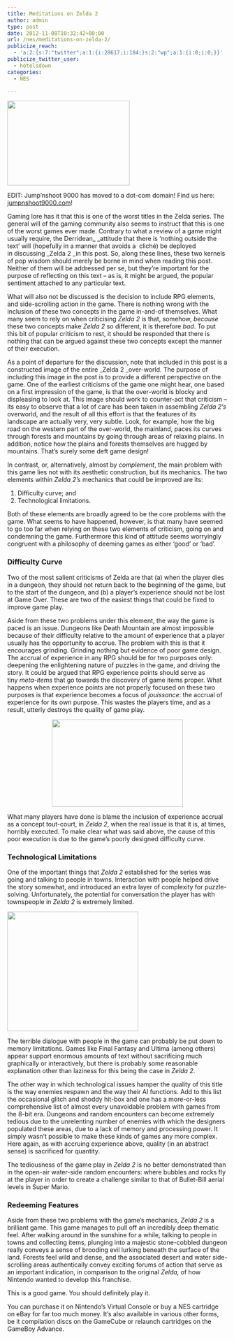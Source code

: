 ```yaml
---
title: Meditations on Zelda 2
author: admin
type: post
date: 2012-11-08T10:32:42+00:00
url: /nes/meditations-on-zelda-2/
publicize_reach:
  - 'a:2:{s:7:"twitter";a:1:{i:28617;i:184;}s:2:"wp";a:1:{i:0;i:0;}}'
publicize_twitter_user:
  - hotelsdown
categories:
  - NES

---
```

[<img class="alignleft  wp-image-183" title="reyvgm_zelda2" alt="" src="http://doubledashgames.com/subdomains/exportingblogs/wp-content/uploads/2012/11/reyvgm_zelda2.gif?w=150" width="280" height="194" />][1]

EDIT: Jump&#8217;nshoot 9000 has moved to a dot-com domain! Find us here: [jumpnshoot9000.com][2]!

Gaming lore has it that this is one of the worst titles in the Zelda series. The general will of the gaming community also seems to instruct that this is one of the worst games ever made. Contrary to what a review of a game might usually require, the Derridean_ _attitude that there is &#8216;nothing outside the text&#8217; will (hopefully in a manner that avoids a  cliché) be deployed in discussing _Zelda 2 _in this post. So, along these lines, these two kernels of pop wisdom should merely be borne in mind when reading this post. Neither of them will be addressed per se, but they&#8217;re important for the purpose of reflecting on this text &#8211; as is, it might be argued, the popular sentiment attached to any particular text.

What will also not be discussed is the decision to include RPG elements, and side-scrolling action in the game. There is nothing wrong with the inclusion of these two concepts in the game in-and-of themselves. What many seem to rely on when criticising _Zelda 2_ is that, somehow, _because_ these two concepts make _Zelda_ _2_ so different, it is therefore _bad_. To put this bit of popular criticism to rest, it should be responded that there is nothing that can be argued against these two concepts except the manner of their execution.

As a point of departure for the discussion, note that included in this post is a constructed image of the entire _Zelda 2 _over-world. The purpose of including this image in the post is to provide a different perspective on the game. One of the earliest criticisms of the game one might hear, one based on a first impression of the game, is that the over-world is blocky and displeasing to look at. This image should work to counter-act that criticism &#8211; its easy to observe that a lot of care has been taken in assembling _Zelda 2&#8217;s_ overworld, and the result of all this effort is that the features of its landscape are actually very, very subtle. Look, for example, how the big road on the western part of the over-world, the mainland, paces its curves through forests and mountains by going through areas of relaxing plains. In addition, notice how the plains and forests themselves are hugged by mountains. That&#8217;s surely some deft game design!

In contrast, or, alternatively, almost by _complement_, the main problem with this game lies not with its aesthetic construction, but its mechanics. The two elements within _Zelda 2&#8217;s_ mechanics that could be improved are its:

  1. Difficulty curve; and
  2. Technological limitations.

Both of these elements are broadly agreed to be the core problems with the game. What seems to have happened, however, is that many have seemed to go too far when relying on these two elements of criticism, going on and condemning the game. Furthermore this kind of attitude seems worryingly congruent with a philosophy of deeming games as either &#8216;good&#8217; or &#8216;bad&#8217;.

### Difficulty Curve

Two of the most salient criticisms of Zelda are that (a) when the player dies in a dungeon, they should not return back to the beginning of the game, but to the start of the dungeon, and (b) a player&#8217;s experience should not be lost at Game Over. These are two of the easiest things that could be fixed to improve game play.

Aside from these two problems under this element, the way the game is paced is an issue. Dungeons like Death Mountain are almost impossible because of their difficulty relative to the amount of experience that a player usually has the opportunity to accrue. The problem with this is that it encourages grinding. Grinding nothing but evidence of poor game design. The accrual of experience in any RPG should be for two purposes only: deepening the enlightening nature of puzzles in the game, and driving the story. It could be argued that RPG experience points should serve as tiny _meta-items_ that go towards the discovery of game items proper. What happens when experience points are not properly focused on these two purposes is that experience becomes a focus of _jouissance_: the accrual of experience for its own purpose. This wastes the players time, and as a result, utterly destroys the quality of game play.

<p style="text-align:center;">
  <a href="http://doubledashgames.com/subdomains/exportingblogs/wp-content/uploads/2012/11/zelda_ii_the_adventure_of_link_2.jpg"><img class="size-medium wp-image-196 aligncenter" title="Zelda_II_The_Adventure_of_Link_(2)" alt="" src="http://doubledashgames.com/subdomains/exportingblogs/wp-content/uploads/2012/11/zelda_ii_the_adventure_of_link_2.jpg?w=300" width="300" height="200" srcset="http://doubledashgames.com/subdomains/exportingblogs/wp-content/uploads/2012/11/zelda_ii_the_adventure_of_link_2.jpg 480w, http://doubledashgames.com/subdomains/exportingblogs/wp-content/uploads/2012/11/zelda_ii_the_adventure_of_link_2-300x200.jpg 300w" sizes="(max-width: 300px) 100vw, 300px" /></a>
</p>

What many players have done is blame the inclusion of experience accrual as a concept tout-court, in _Zelda 2_, when the real issue is that it is, at times, horribly executed. To make clear what was said above, the cause of this poor execution is due to the game&#8217;s poorly designed difficulty curve.

### Technological Limitations

One of the important things that _Zelda 2_ established for the series was going and talking to people in towns. Interaction with people helped drive the story somewhat, and introduced an extra layer of complexity for puzzle-solving. Unfortunately, the potential for conversation the player has with townspeople in _Zelda 2_ is extremely limited.

[<img class="aligncenter size-medium wp-image-200" title="Zelda2_Screen2" alt="" src="http://doubledashgames.com/subdomains/exportingblogs/wp-content/uploads/2012/11/zelda2_screen2.jpg?w=300" width="300" height="274" srcset="http://doubledashgames.com/subdomains/exportingblogs/wp-content/uploads/2012/11/zelda2_screen2.jpg 522w, http://doubledashgames.com/subdomains/exportingblogs/wp-content/uploads/2012/11/zelda2_screen2-300x275.jpg 300w" sizes="(max-width: 300px) 100vw, 300px" />][3]

The terrible dialogue with people in the game can probably be put down to memory limitations. Games like Final Fantasy and Ultima (among others) appear support enormous amounts of text without sacrificing much graphically or interactively, but there is probably some reasonable explanation other than laziness for this being the case in _Zelda 2_.

The other way in which technological issues hamper the quality of this title is the way enemies respawn and the way their AI functions. Add to this list the occasional glitch and shoddy hit-box and one has a more-or-less comprehensive list of almost every unavoidable problem with games from the 8-bit era. Dungeons and random encounters can become extremely tedious due to the unrelenting number of enemies with which the designers populated these areas, due to a lack of memory and processing power. It simply wasn&#8217;t possible to make these kinds of games any more complex. Here again, as with accruing experience above, quality (in an abstract sense) is sacrificed for quantity.

The tediousness of the game play in _Zelda 2_ is no better demonstrated than in the open-air water-side random encounters: where bubbles and rocks fly at the player in order to create a challenge similar to that of Bullet-Bill aerial levels in Super Mario.

### Redeeming Features

Aside from these two problems with the game&#8217;s mechanics, _Zelda 2_ is a brilliant game. This game manages to pull off an incredibly deep thematic feel. After walking around in the sunshine for a while, talking to people in towns and collecting items, plunging into a majestic stone-cobbled dungeon really conveys a sense of brooding evil lurking beneath the surface of the land. Forests feel wild and dense, and the associated desert and water side-scrolling areas authentically convey exciting forums of action that serve as an important indication, in comparison to the original _Zelda,_ of how Nintendo wanted to develop this franchise.

This is a good game. You should definitely play it.

You can purchase it on Nintendo&#8217;s Virtual Console or buy a NES cartridge on eBay for far too much money. It&#8217;s also available in various other forms, be it compilation discs on the GameCube or relaunch cartridges on the GameBoy Advance.

 [1]: http://doubledashgames.com/subdomains/exportingblogs/wp-content/uploads/2012/11/reyvgm_zelda2.gif
 [2]: http://jumpnshoot9000.com
 [3]: http://doubledashgames.com/subdomains/exportingblogs/wp-content/uploads/2012/11/zelda2_screen2.jpg